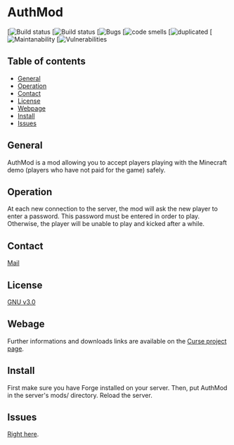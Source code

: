 # AuthMod

[![Build status](https://travis-ci.org/Mcdostone/authmod.svg?branch=master)
[![Build status](https://sonarcloud.io/api/project_badges/measure?project=com.chocorean.authmod%3Aauthmod&metric=alert_status)
[![Bugs](https://sonarcloud.io/api/project_badges/measure?project=com.chocorean.authmod%3Aauthmod&metric=bugs)
[![code smells](https://sonarcloud.io/api/project_badges/measure?project=com.chocorean.authmod%3Aauthmod&metric=code_smells)
[![duplicated](https://sonarcloud.io/api/project_badges/measure?project=com.chocorean.authmod%3Aauthmod&metric=duplicated_lines_density)
[![Maintanability](https://sonarcloud.io/api/project_badges/measure?project=com.chocorean.authmod%3Aauthmod&metric=sqale_rating)
[![Vulnerabilities](https://sonarcloud.io/api/project_badges/measure?project=com.chocorean.authmod%3Aauthmod&metric=vulnerabilities)


## Table of contents

* [General](#general)
* [Operation](#operation)
* [Contact](#contact)
* [License](#license)
* [Webpage](#webpage)
* [Install](#install)
* [Issues](#issues)

## General
AuthMod is a mod allowing you to accept players playing with the Minecraft demo (players who have not paid for the game) safely.

## Operation

At each new connection to the server, the mod will ask the new player to enter a password. This password must be entered in order to play. Otherwise, the player will be unable to play and kicked after a while.

## Contact

[Mail](mailto:baptiste.chocot@gmail.com)

## License

[GNU v3.0](https://www.gnu.org/licenses/gpl-3.0.fr.html)

## Webage

Further informations and downloads links are available on the [Curse project page](https://minecraft.curseforge.com/projects/authmod).

## Install

First make sure you have Forge installed on your server. Then, put AuthMod in the server's mods/ directory. Reload the server.

## Issues

[Right here](https://github.com/Chocorean/authmod/issues).
